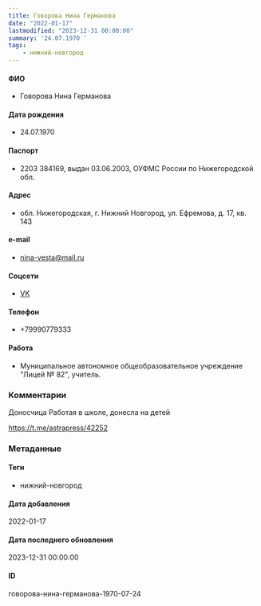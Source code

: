 ```yaml
---
title: Говорова Нина Германова
date: "2022-01-17"
lastmodified: "2023-12-31 00:00:00"
summary: '24.07.1970 '
tags: 
    - нижний-новгород
---
```

<!--# pp1-->
<!--## Фигурант-->
<!--### Личные данные-->
#### ФИО
- Говорова Нина Германова
#### Дата рождения
- 24.07.1970
#### Паспорт
- 2203 384169, выдан 03.06.2003, ОУФМС России по Нижегородской обл.
#### Адрес
- обл. Нижегородская, г. Нижний Новгород, ул. Ефремова, д. 17, кв. 143
#### e-mail
- nina-vesta@mail.ru
#### Соцсети
- [VK](https://vk.com/ninagovorova82)
#### Телефон
- +79990779333
#### Работа
- Муниципальное автономное общеобразовательное учреждение "Лицей № 82", учитель.
### Комментарии
Доносчица
 Работая в школе, донесла на детей
 
 https://t.me/astrapress/42252
### Метаданные
#### Теги
- нижний-новгород
#### Дата добавления
2022-01-17
#### Дата последнего обновления
2023-12-31 00:00:00
#### ID
говорова-нина-германова-1970-07-24
<!--## END;-->
